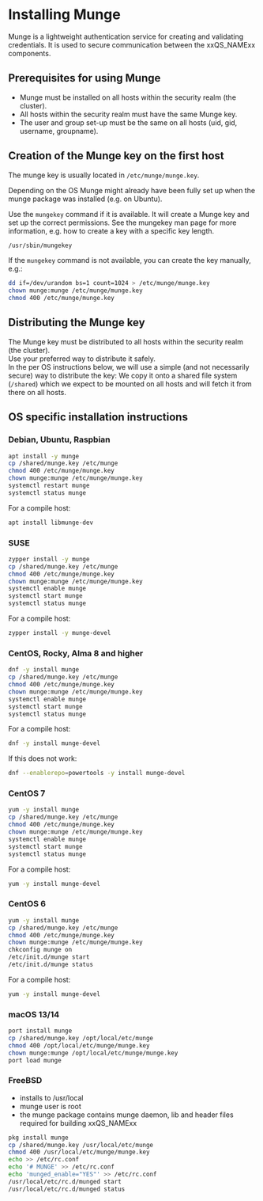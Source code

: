 # Installing Munge

Munge is a lightweight authentication service for creating and validating credentials. It is used to secure communication between the xxQS_NAMExx components.

## Prerequisites for using Munge

* Munge must be installed on all hosts within the security realm (the cluster).
* All hosts within the security realm must have the same Munge key.
* The user and group set-up must be the same on all hosts (uid, gid, username, groupname).

## Creation of the Munge key on the first host

The munge key is usually located in `/etc/munge/munge.key`.

Depending on the OS Munge might already have been fully set up when the munge package was installed (e.g. on Ubuntu).

Use the `mungekey` command if it is available. It will create a Munge key and set up the correct permissions.
See the mungekey man page for more information, e.g. how to create a key with a specific key length.

```bash
/usr/sbin/mungekey
```

If the `mungekey` command is not available, you can create the key manually, e.g.:
```bash
dd if=/dev/urandom bs=1 count=1024 > /etc/munge/munge.key
chown munge:munge /etc/munge/munge.key
chmod 400 /etc/munge/munge.key
```

## Distributing the Munge key

The Munge key must be distributed to all hosts within the security realm (the cluster).   
Use your preferred way to distribute it safely.   
In the per OS instructions below, we will use a simple (and not necessarily secure) way to distribute the key: We copy it onto a shared file system (`/shared`) which we expect to be mounted on all hosts and will fetch it from there on all hosts.

## OS specific installation instructions

### Debian, Ubuntu, Raspbian

```bash
apt install -y munge
cp /shared/munge.key /etc/munge
chmod 400 /etc/munge/munge.key
chown munge:munge /etc/munge/munge.key
systemctl restart munge
systemctl status munge
```

For a compile host:
```bash
apt install libmunge-dev
```

### SUSE

```bash
zypper install -y munge
cp /shared/munge.key /etc/munge
chmod 400 /etc/munge/munge.key
chown munge:munge /etc/munge/munge.key
systemctl enable munge
systemctl start munge
systemctl status munge
```

For a compile host:
```bash
zypper install -y munge-devel
```

### CentOS, Rocky, Alma 8 and higher

```bash
dnf -y install munge
cp /shared/munge.key /etc/munge
chmod 400 /etc/munge/munge.key
chown munge:munge /etc/munge/munge.key
systemctl enable munge
systemctl start munge
systemctl status munge
```

For a compile host:
```bash
dnf -y install munge-devel
```

If this does not work:
```bash
dnf --enablerepo=powertools -y install munge-devel
```

### CentOS 7

```bash
yum -y install munge
cp /shared/munge.key /etc/munge
chmod 400 /etc/munge/munge.key
chown munge:munge /etc/munge/munge.key
systemctl enable munge
systemctl start munge
systemctl status munge
```

For a compile host:
```bash
yum -y install munge-devel
```

### CentOS 6

```bash
yum -y install munge
cp /shared/munge.key /etc/munge
chmod 400 /etc/munge/munge.key
chown munge:munge /etc/munge/munge.key
chkconfig munge on
/etc/init.d/munge start
/etc/init.d/munge status
```

For a compile host:
```bash
yum -y install munge-devel
```


### macOS 13/14

```bash
port install munge
cp /shared/munge.key /opt/local/etc/munge
chmod 400 /opt/local/etc/munge/munge.key
chown munge:munge /opt/local/etc/munge/munge.key
port load munge
```

### FreeBSD

* installs to /usr/local
* munge user is root
* the munge package contains munge daemon, lib and header files required for building xxQS_NAMExx

```bash
pkg install munge
cp /shared/munge.key /usr/local/etc/munge
chmod 400 /usr/local/etc/munge/munge.key
echo >> /etc/rc.conf
echo '# MUNGE' >> /etc/rc.conf
echo 'munged_enable="YES"' >> /etc/rc.conf
/usr/local/etc/rc.d/munged start
/usr/local/etc/rc.d/munged status
```

[//]: # (Each file has to end with two empty lines)

